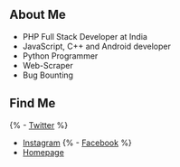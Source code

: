 ## About Me


- PHP Full Stack Developer at India
- JavaScript, C++ and Android developer
- Python Programmer 
- Web-Scraper
- Bug Bounting

## Find Me

{%  - [Twitter](https://twitter.com/urmil89) %}
- [Instagram](https://instagram.com/smtbos)
{%  - [Facebook](https://facebook.com/smtbos) %}
- [Homepage](https://smtcodes.in)
